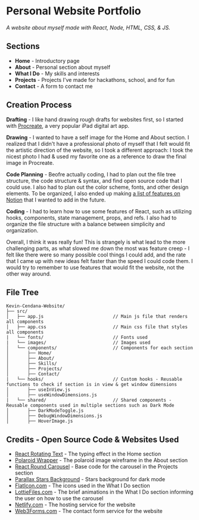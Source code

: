 # Personal Website Portfolio
*A website about myself made with React, Node, HTML, CSS, & JS.*

## Sections
- **Home** - Introductory page
- **About** - Personal section about myself
- **What I Do** - My skills and interests
- **Projects** - Projects I've made for hackathons, school, and for fun
- **Contact** - A form to contact me

## Creation Process

**Drafting** - I like hand drawing rough drafts for websites first, so I started with [Procreate](https://procreate.com/), a very popular iPad digital art app.

**Drawing** - I wanted to have a self image for the Home and About section. I realized that I didn't have a professional photo of myself that I felt would fit the artistic direction of the website, so I took a different approach: I took the nicest photo I had & used my favorite one as a reference to draw the final image in Procreate.

**Code Planning** - Beofre actually coding, I had to plan out the file tree structure, the code structure & syntax, and find open source code that I could use. I also had to plan out the color scheme, fonts, and other design elements. To be organized, I also ended up making [a list of features on Notion](https://www.notion.so/Website-Additions-Notes-c3cadd9896154a88b8cd76dfc11dad80?pvs=4) that I wanted to add in the future.

**Coding** - I had to learn how to use some features of React, such as utilizing hooks, components, state management, props, and refs. I also had to organize the file structure with a balance between simplicity and organization.

Overall, I think it was really fun! This is strangely is what lead to the more challenging parts, as what slowed me down the most was feature creep - I felt like there were so many possible cool things I could add, and the rate that I came up with new ideas felt faster than the speed I could code them. I would try to remember to use features that would fit the website, not the other way around. 

## File Tree
```
Kevin-Cendana-Website/
├── src/
│   ├── app.js                          // Main js file that renders all components 
│   ├── app.css                         // Main css file that styles all components
|   └── fonts/                          // Fonts used
|   └── images/                         // Images used
│   └── components/                     // Components for each section
│       ├── Home/
│       ├── About/
│       ├── Skills/
│       ├── Projects/
│       ├── Contact/
|   └── hooks/                          // Custom hooks - Reusable functions to check if section is in view & get window dimensions
│       ├── useInView.js
│       ├── useWindowDimensions.js
|   └── shared/                         // Shared components - Reusable components used in multiple sections such as Dark Mode
│       ├── DarkModeToggle.js
│       ├── DebugWindowDimensions.js
│       ├── HoverImage.js

```

## Credits - Open Source Code & Websites Used
- [React Rotating Text](https://www.npmjs.com/package/react-rotating-text?activeTab=readme) - The typing effect in the Home section
- [Polaroid Wrapper](https://codepen.io/havardob/pen/jOwrXaJ ) - The polaroid image wireframe in the About section
- [React Round Carousel](https://github.com/scriptex/react-round-carousel) - Base code for the carousel in the Projects section
- [Parallax Stars Background](https://codepen.io/sarazond/pen/LYGbwj) - Stars background for dark mode
- [FlatIcon.com](https://www.flaticon.com/) - The icons used in the What I Do section
- [LottieFiles.com](https://lottiefiles.com/) - The brief animations in the What I Do section informing the user on how to use the carousel
- [Netlify.com](https://www.netlify.com/) - The hosting service for the website
- [Web3Forms.com](https://web3forms.com/) - The contact form service for the website
